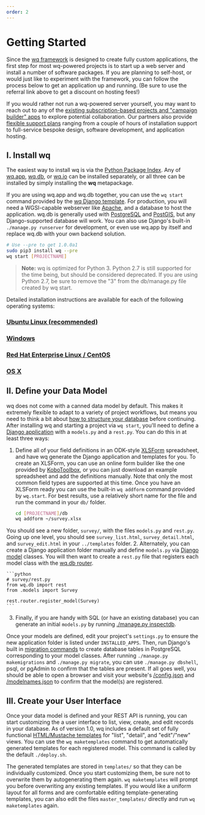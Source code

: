 ```yaml
---
order: 2
---
```


Getting Started
===============

Since the [wq framework] is designed to create fully custom applications, the first step for most wq-powered projects is to start up a web server and install a number of software packages.  If you are planning to self-host, or would just like to experiment with the framework, you can follow the process below to get an application up and running.  (Be sure to use the referral link above to get a discount on hosting fees!)

If you would rather not run a wq-powered server yourself, you may want to reach out to any of the [existing subscription-based projects and "campaign builder" apps][projects] to explore potential collaboration.  Our partners also provide [flexible support plans][contact] ranging from a couple of hours of installation support to full-service bespoke design, software development, and application hosting.

## I. Install wq

The easiest way to install wq is via the [Python Package Index].  Any of [wq.app], [wq.db], or [wq.io] can be installed separately, or all three can be installed by simply installing the **wq** metapackage.

If you are using wq.app and wq.db together, you can use the `wq start` command provided by the [wq Django template].  For production, you will need a WGSI-capable webserver like [Apache], and a database to host the application.  wq.db is generally used with [PostgreSQL] and [PostGIS], but any Django-supported database will work.  You can also use Django's built-in `./manage.py runserver` for development, or even use wq.app by itself and replace wq.db with your own backend solution.

```bash
# Use --pre to get 1.0.0a1
sudo pip3 install wq --pre
wq start [PROJECTNAME]
```

> **Note:** wq is optimized for Python 3.  Python 2.7 is still supported for the time being, but should be considered deprecated.  If you are using Python 2.7, be sure to remove the "3" from the db/manage.py file created by wq start.

Detailed installation instructions are available for each of the following operating systems:

### [Ubuntu Linux (recommended)]
### [Windows]
### [Red Hat Enterprise Linux / CentOS]
### [OS X]

## II. Define your Data Model

wq does not come with a canned data model by default.  This makes it extremely flexible to adapt to a variety of project workflows, but means you need to think a bit about [how to structure your database][data model] before continuing.  After installing wq and starting a project via `wq start`, you'll need to define a [Django application] with a `models.py` and a `rest.py`.  You can do this in at least three ways:

 1. Define all of your field definitions in an ODK-style [XLSForm] spreadsheet, and have wq generate the Django application and templates for you.  To create an XLSForm, you can use an online form builder like the one provided by [KoboToolbox], or you can just download an example spreadsheet and add the definitions manually.  Note that only the most common field types are supported at this time.  Once you have an XLSForm ready you can use the built-in `wq addform` command provided by `wq.start`. For best results, use a relatively short name for the file and run the command in your `db/` folder.

    ```bash
    cd [PROJECTNAME]/db
    wq addform ~/survey.xlsx
    ```

 You should see a new folder, `survey/`, with the files `models.py` and `rest.py`.  Going up one level, you should see `survey_list.html`, `survey_detail.html`, and `survey_edit.html` in your `../templates` folder.
 2. Alternately, you can create a Django application folder manually and define `models.py` via [Django model] classes.  You will then want to create a `rest.py` file that registers each model class with the [wq.db router].

    ```python
    # survey/rest.py
    from wq.db import rest
    from .models import Survey
    
    rest.router.register_model(Survey)
    ```

 3. Finally, if you are handy with SQL (or have an existing database) you can generate an initial `models.py` by running [./manage.py inspectdb][inspectdb].

Once your models are defined, edit your project's `settings.py` to ensure the new application folder is listed under `INSTALLED_APPS`.  Then, run Django's built in [migration commands] to create database tables in PostgreSQL corresponding to your model classes.  After running `./manage.py makemigrations` and `./manage.py migrate`, you can use `./manage.py dbshell`, psql, or pgAdmin to confirm that the tables are present.  If all goes well, you should be able to open a browser and visit your website's [/config.json] and [/modelnames.json] to confirm that the model(s) are registered.

## III. Create your User Interface

Once your data model is defined and your REST API is running, you can start customizing the a user interface to list, view, create, and edit records in your database.  As of version 1.0, wq includes a default set of fully functional [HTML/Mustache templates][Mustache templates] for "list", "detail", and "edit"/"new" views.  You can use the `wq maketemplates` command to get automatically generated templates for each registered model.  This command is called by the default `./deploy.sh`.

The generated templates are stored in `templates/` so that they can be individually customized.  Once you start customizing them, be sure not to overwrite them by autogenerating them again.  `wq maketemplates` will prompt you before overwriting any existing templates.  If you would like a uniform layout for all forms and are comfortable editing template-generating templates, you can also edit the files `master_templates/` directly and run `wq maketemplates` again.

[wq framework]: https://wq.io/docs/intro
[projects]: https://wq.io/projects/
[contact]: https://wq.io/community
[Python Package Index]: https://pypi.python.org/pypi/wq
[wq.app]: https://wq.io/wq.app
[wq.db]: https://wq.io/wq.db
[wq.io]: https://wq.io/wq.io
[Apache]: http://httpd.apache.org/
[PostgreSQL]: http://www.postgresql.org/
[PostGIS]: http://postgis.net/
[wq Django template]: https://github.com/wq/wq-django-template
[Ubuntu Linux (recommended)]: https://wq.io/docs/setup-ubuntu
[Windows]: https://wq.io/docs/setup-windows
[OS X]: https://wq.io/docs/setup-osx
[Red Hat Enterprise Linux / CentOS]: https://wq.io/docs/setup-redhat
[Django Application]: https://docs.djangoproject.com/en/1.8/ref/applications/
[XLSForm]: http://xlsform.org
[KoboToolbox]: https://kobotoolbox.org
[data model]: https://wq.io/docs/eav-vs-relational
[Django Model]: https://docs.djangoproject.com/en/1.8/topics/db/models/
[Model patterns]: https://wq.io/docs/about-patterns
[migration commands]: https://docs.djangoproject.com/en/1.8/ref/django-admin/#django-admin-migrate
[wq.db router]: https://wq.io/docs/router
[inspectdb]: https://docs.djangoproject.com/en/1.9/howto/legacy-databases/
[/config.json]: https://wq.io/docs/config
[/modelnames.json]: https://wq.io/docs/url-structure
[Mustache templates]: https://wq.io/docs/templates
[example templates]: https://github.com/wq/wq-django-template/tree/master/django_project/templates
[Species Tracker source code]: https://github.com/powered-by-wq/species.wq.io/
[learn a little HTML]: https://wq.io/docs/website
